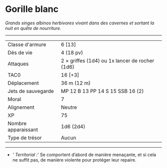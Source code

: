 # Gorille blanc


*Grands singes albinos herbivores vivant dans des cavernes et sortant la
nuit en quête de nourriture.*

-----

|                     |                                                |
| ------------------- | ---------------------------------------------- |
| Classe d'armure     | 6 \[13\]                                       |
| Dés de vie          | 4 (18 pv)                                      |
| Attaques            | 2 × griffes (1d4) ou 1x lancer de rocher (1d6) |
| TAC0                | 16 \[+3\]                                      |
| Déplacement         | 36 m (12 m)                                    |
| Jets de sauvegarde  | MP 12 B 13 PP 14 S 15 SSB 16 (2)               |
| Moral               | 7                                              |
| Alignement          | Neutre                                         |
| XP                  | 75                                             |
| Nombre apparaissant | 1d6 (2d4)                                      |
| Type de trésor      | Aucun                                          |

-----

  - *' Territorial :*' Se comportent d’abord de manière menaçante, et si
    cela ne suffit pas, de manière violente pour protéger leur repaire.